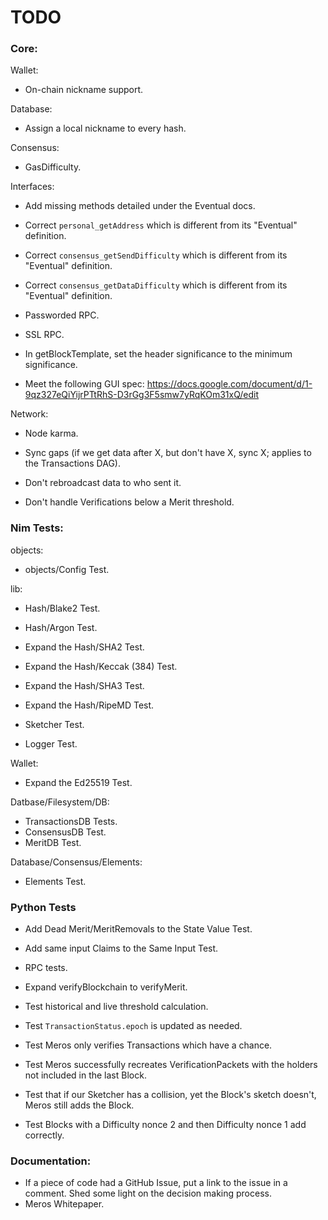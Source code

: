 # TODO

### Core:

Wallet:

- On-chain nickname support.

Database:

- Assign a local nickname to every hash.

Consensus:

- GasDifficulty.

Interfaces:

- Add missing methods detailed under the Eventual docs.
- Correct `personal_getAddress` which is different from its "Eventual" definition.
- Correct `consensus_getSendDifficulty` which is different from its "Eventual" definition.
- Correct `consensus_getDataDifficulty` which is different from its "Eventual" definition.
- Passworded RPC.
- SSL RPC.

- In getBlockTemplate, set the header significance to the minimum significance.

- Meet the following GUI spec: https://docs.google.com/document/d/1-9qz327eQiYijrPTtRhS-D3rGg3F5smw7yRqKOm31xQ/edit

Network:

- Node karma.

- Sync gaps (if we get data after X, but don't have X, sync X; applies to the Transactions DAG).

- Don't rebroadcast data to who sent it.
- Don't handle Verifications below a Merit threshold.

### Nim Tests:

objects:

- objects/Config Test.

lib:

- Hash/Blake2 Test.
- Hash/Argon Test.

- Expand the Hash/SHA2 Test.
- Expand the Hash/Keccak (384) Test.
- Expand the Hash/SHA3 Test.
- Expand the Hash/RipeMD Test.

- Sketcher Test.
- Logger Test.

Wallet:

- Expand the Ed25519 Test.

Datbase/Filesystem/DB:

- TransactionsDB Tests.
- ConsensusDB Test.
- MeritDB Test.

Database/Consensus/Elements:

- Elements Test.

### Python Tests

- Add Dead Merit/MeritRemovals to the State Value Test.
- Add same input Claims to the Same Input Test.

- RPC tests.

- Expand verifyBlockchain to verifyMerit.

- Test historical and live threshold calculation.
- Test `TransactionStatus.epoch` is updated as needed.
- Test Meros only verifies Transactions which have a chance.
- Test Meros successfully recreates VerificationPackets with the holders not included in the last Block.
- Test that if our Sketcher has a collision, yet the Block's sketch doesn't, Meros still adds the Block.
- Test Blocks with a Difficulty nonce 2 and then Difficulty nonce 1 add correctly.

### Documentation:

- If a piece of code had a GitHub Issue, put a link to the issue in a comment. Shed some light on the decision making process.
- Meros Whitepaper.
